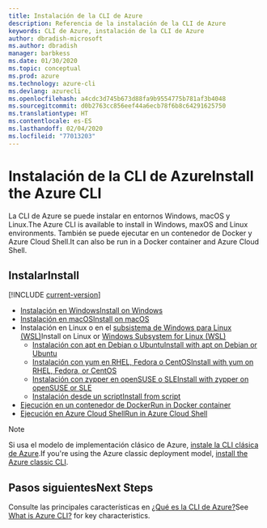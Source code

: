 ```yaml
---
title: Instalación de la CLI de Azure
description: Referencia de la instalación de la CLI de Azure
keywords: CLI de Azure, instalación de la CLI de Azure
author: dbradish-microsoft
ms.author: dbradish
manager: barbkess
ms.date: 01/30/2020
ms.topic: conceptual
ms.prod: azure
ms.technology: azure-cli
ms.devlang: azurecli
ms.openlocfilehash: a4cdc3d745b673d88fa9b9554775b781af3b4048
ms.sourcegitcommit: d0b2763cc856eef44a6ecb78f6b8c64291625750
ms.translationtype: HT
ms.contentlocale: es-ES
ms.lasthandoff: 02/04/2020
ms.locfileid: "77013203"
---
```

# <a name="install-the-azure-cli"></a><span data-ttu-id="72477-104">Instalación de la CLI de Azure</span><span class="sxs-lookup"><span data-stu-id="72477-104">Install the Azure CLI</span></span>

<span data-ttu-id="72477-105">La CLI de Azure se puede instalar en entornos Windows, macOS y Linux.</span><span class="sxs-lookup"><span data-stu-id="72477-105">The Azure CLI is available to install in Windows, maxOS and Linux environments.</span></span>  <span data-ttu-id="72477-106">También se puede ejecutar en un contenedor de Docker y Azure Cloud Shell.</span><span class="sxs-lookup"><span data-stu-id="72477-106">It can also be run in a Docker container and Azure Cloud Shell.</span></span>

## <a name="install"></a><span data-ttu-id="72477-107">Instalar</span><span class="sxs-lookup"><span data-stu-id="72477-107">Install</span></span>

[!INCLUDE [current-version](includes/current-version.md)]

* [<span data-ttu-id="72477-108">Instalación en Windows</span><span class="sxs-lookup"><span data-stu-id="72477-108">Install on Windows</span></span>](install-azure-cli-windows.md)
* [<span data-ttu-id="72477-109">Instalación en macOS</span><span class="sxs-lookup"><span data-stu-id="72477-109">Install on macOS</span></span>](install-azure-cli-macos.md)
* <span data-ttu-id="72477-110">Instalación en Linux o en el [subsistema de Windows para Linux (WSL)](/windows/wsl/about)</span><span class="sxs-lookup"><span data-stu-id="72477-110">Install on Linux or [Windows Subsystem for Linux (WSL)](/windows/wsl/about)</span></span>
  * [<span data-ttu-id="72477-111">Instalación con apt en Debian o Ubuntu</span><span class="sxs-lookup"><span data-stu-id="72477-111">Install with apt on Debian or Ubuntu</span></span>](install-azure-cli-apt.md)
  * [<span data-ttu-id="72477-112">Instalación con yum en RHEL, Fedora o CentOS</span><span class="sxs-lookup"><span data-stu-id="72477-112">Install with yum on RHEL, Fedora, or CentOS</span></span>](install-azure-cli-yum.md)
  * [<span data-ttu-id="72477-113">Instalación con zypper en openSUSE o SLE</span><span class="sxs-lookup"><span data-stu-id="72477-113">Install with zypper on openSUSE or SLE</span></span>](install-azure-cli-zypper.md)
  * [<span data-ttu-id="72477-114">Instalación desde un script</span><span class="sxs-lookup"><span data-stu-id="72477-114">Install from script</span></span>](install-azure-cli-linux.md)
* [<span data-ttu-id="72477-115">Ejecución en un contenedor de Docker</span><span class="sxs-lookup"><span data-stu-id="72477-115">Run in Docker container</span></span>](run-azure-cli-docker.md)
* [<span data-ttu-id="72477-116">Ejecución en Azure Cloud Shell</span><span class="sxs-lookup"><span data-stu-id="72477-116">Run in Azure Cloud Shell</span></span>](/azure/cloud-shell/quickstart)

> [!NOTE]
> <span data-ttu-id="72477-117">Si usa el modelo de implementación clásico de Azure, [instale la CLI clásica de Azure](install-classic-cli.md).</span><span class="sxs-lookup"><span data-stu-id="72477-117">If you're using the Azure classic deployment model, [install the Azure classic CLI](install-classic-cli.md).</span></span>

## <a name="next-steps"></a><span data-ttu-id="72477-118">Pasos siguientes</span><span class="sxs-lookup"><span data-stu-id="72477-118">Next Steps</span></span>

<span data-ttu-id="72477-119">Consulte las principales características en [¿Qué es la CLI de Azure?](what-is-azure-cli.md)</span><span class="sxs-lookup"><span data-stu-id="72477-119">See [What is Azure CLI?](what-is-azure-cli.md) for key characteristics.</span></span>
